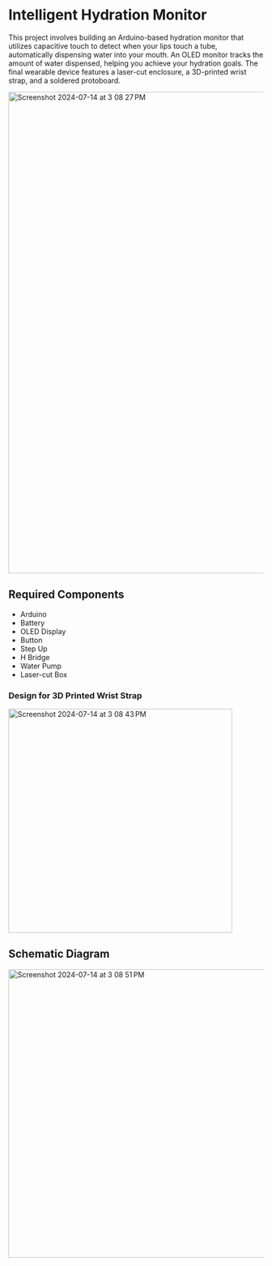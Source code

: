 # Intelligent Hydration Monitor

This project involves building an Arduino-based hydration monitor that utilizes capacitive touch to detect when your lips touch a tube, automatically dispensing water into your mouth. An OLED monitor tracks the amount of water dispensed, helping you achieve your hydration goals. The final wearable device features a laser-cut enclosure, a 3D-printed wrist strap, and a soldered protoboard. 

<img width="950" alt="Screenshot 2024-07-14 at 3 08 27 PM" src="https://github.com/user-attachments/assets/296c1b08-4414-451b-88f2-fa342638ee85">

## Required Components
- Arduino
- Battery
- OLED Display
- Button
- Step Up
- H Bridge
- Water Pump
- Laser-cut Box

### Design for 3D Printed Wrist Strap 
<img width="442" alt="Screenshot 2024-07-14 at 3 08 43 PM" src="https://github.com/user-attachments/assets/7f8c8c39-ef0b-481f-9623-ecf48c2b96fa">
  
## Schematic Diagram
<img width="569" alt="Screenshot 2024-07-14 at 3 08 51 PM" src="https://github.com/user-attachments/assets/f361dc2f-a630-45b8-9994-dbfd7c31e3c5">

